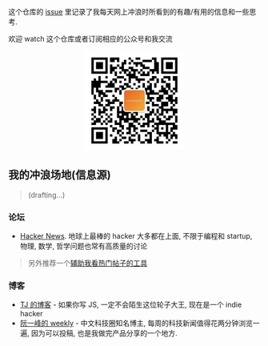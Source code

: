 这个仓库的 [issue](https://github.com/timqian/hackernews-daily/issues) 里记录了我每天网上冲浪时所看到的有趣/有用的信息和一些思考.

欢迎 watch 这个仓库或者订阅相应的公众号和我交流


<p align="center">
  <img width="200" src="https://raw.githubusercontent.com/timqian/images/master/20190926202015.jpg">
</p>


## 我的冲浪场地(信息源) 

> (drafting...)

### 论坛
- [Hacker News](https://news.ycombinator.com). 地球上最棒的 hacker 大多都在上面, 不限于编程和 startup, 物理, 数学, 哲学问题也常有高质量的讨论
> 另外推荐一个[辅助我看热门帖子的工具](http://hckrnews.com/)

### 博客

- [TJ 的博客](https://apex.sh/blog/) - 如果你写 JS, 一定不会陌生这位轮子大王, 现在是一个 indie hacker
- [阮一峰的 weekly](https://github.com/ruanyf/weekly) - 中文科技圈知名博主, 每周的科技新闻值得花两分钟浏览一遍, 因为可以投稿, 也是我做完产品分享的一个地方.
